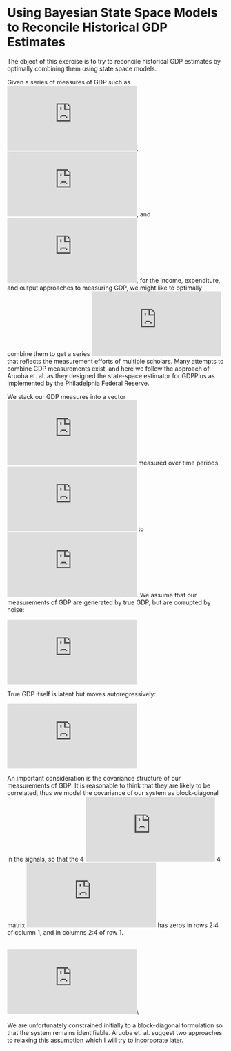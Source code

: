 Using Bayesian State Space Models to Reconcile Historical GDP Estimates
=======================================================================

The object of this exercise is to try to reconcile historical GDP
estimates by optimally combining them using state space models.

Given a series of measures of GDP such as
![GDP\_i](https://latex.codecogs.com/png.latex?GDP_i "GDP_i"),
![GDP\_e](https://latex.codecogs.com/png.latex?GDP_e "GDP_e"), and
![GDP\_o](https://latex.codecogs.com/png.latex?GDP_o "GDP_o"), for the
income, expenditure, and output approaches to measuring GDP, we might
like to optimally combine them to get a series
![GDP\_c](https://latex.codecogs.com/png.latex?GDP_c "GDP_c") that
reflects the measurement efforts of multiple scholars. Many attempts to
combine GDP measurements exist, and here we follow the approach of
Aruoba et. al. as they designed the state-space estimator for GDPPlus as
implemented by the Philadelphia Federal Reserve.

We stack our GDP measures into a vector
![Y\_t](https://latex.codecogs.com/png.latex?Y_t "Y_t") measured over
time periods ![t](https://latex.codecogs.com/png.latex?t "t") to
![T](https://latex.codecogs.com/png.latex?T "T"). We assume that our
measurements of GDP are generated by true GDP, but are corrupted by
noise:

![Y\_t = \[1, 1, 1\]\' x\_t +
\\epsilon\_t.](https://latex.codecogs.com/png.latex?Y_t%20%3D%20%5B1%2C%201%2C%201%5D%27%20x_t%20%2B%20%5Cepsilon_t. "Y_t = [1, 1, 1]' x_t + \epsilon_t.")

True GDP itself is latent but moves autoregressively:

![x\_t = \\mu (1 - \\rho) + \\rho x\_{t-1} +
\\eta\_t.](https://latex.codecogs.com/png.latex?x_t%20%3D%20%5Cmu%20%281%20-%20%5Crho%29%20%2B%20%5Crho%20x_%7Bt-1%7D%20%2B%20%5Ceta_t. "x_t = \mu (1 - \rho) + \rho x_{t-1} + \eta_t.")

An important consideration is the covariance structure of our
measurements of GDP. It is reasonable to think that they are likely to
be correlated, thus we model the covariance of our system as
block-diagonal in the signals, so that the 4
![\\times](https://latex.codecogs.com/png.latex?%5Ctimes "\times") 4
matrix
![\\Sigma](https://latex.codecogs.com/png.latex?%5CSigma "\Sigma") has
zeros in rows 2:4 of column 1, and in columns 2:4 of row 1.

\
![\\begin{equation} \\Sigma = \\begin{bmatrix} \\sigma\_{gg} & 0 & 0 & 0
\\\\ 0 & \\sigma\_{ii} & \\sigma\_{ie} & \\sigma\_{io} \\\\ 0 &
\\sigma\_{ei} & \\sigma\_{ee} & \\sigma\_{eo} \\\\ 0 & \\sigma\_{oi} &
\\sigma\_{oe} & \\sigma\_{oo} \\end{bmatrix}
\\end{equation}](https://latex.codecogs.com/png.latex?%5Cbegin%7Bequation%7D%0A%5CSigma%20%3D%20%0A%5Cbegin%7Bbmatrix%7D%0A%5Csigma_%7Bgg%7D%20%26%200%20%26%200%20%26%200%20%5C%5C%0A0%20%26%20%5Csigma_%7Bii%7D%20%26%20%5Csigma_%7Bie%7D%20%26%20%5Csigma_%7Bio%7D%20%5C%5C%0A0%20%26%20%5Csigma_%7Bei%7D%20%26%20%5Csigma_%7Bee%7D%20%26%20%5Csigma_%7Beo%7D%20%5C%5C%0A0%20%26%20%5Csigma_%7Boi%7D%20%26%20%5Csigma_%7Boe%7D%20%26%20%5Csigma_%7Boo%7D%0A%5Cend%7Bbmatrix%7D%0A%5Cend%7Bequation%7D "\begin{equation}
\Sigma = 
\begin{bmatrix}
\sigma_{gg} & 0 & 0 & 0 \\
0 & \sigma_{ii} & \sigma_{ie} & \sigma_{io} \\
0 & \sigma_{ei} & \sigma_{ee} & \sigma_{eo} \\
0 & \sigma_{oi} & \sigma_{oe} & \sigma_{oo}
\end{bmatrix}
\end{equation}")\

We are unfortunately constrained initially to a block-diagonal
formulation so that the system remains identifiable. Aruoba et.
al. suggest two approaches to relaxing this assumption which I will try
to incorporate later.
